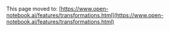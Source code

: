 This page moved to: [https://www.open-notebook.ai/features/transformations.html](https://www.open-notebook.ai/features/transformations.html)